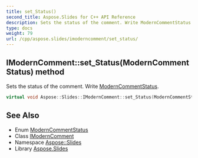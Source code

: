 ```yaml
---
title: set_Status()
second_title: Aspose.Slides for C++ API Reference
description: Sets the status of the comment. Write ModernCommentStatus.
type: docs
weight: 79
url: /cpp/aspose.slides/imoderncomment/set_status/
---
```

## IModernComment::set_Status(ModernCommentStatus) method


Sets the status of the comment. Write [ModernCommentStatus](../../moderncommentstatus/).

```cpp
virtual void Aspose::Slides::IModernComment::set_Status(ModernCommentStatus value)=0
```

## See Also

* Enum [ModernCommentStatus](../moderncommentstatus/)
* Class [IModernComment](./)
* Namespace [Aspose::Slides](../)
* Library [Aspose.Slides](../../)